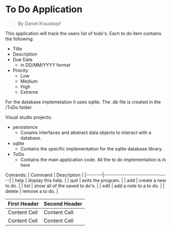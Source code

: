 # To Do Application
> By Daniel Krauskopf

This application will track the users list of todo's. Each to do item contains the following:
- Title
- Description
- Due Date
  - in DD/MM/YYYY format
- Priority
  - Low
  - Medium
  - High
  - Extreme

For the database implemetation it uses sqlite. The .db file is created in the /ToDo folder.

Visual studio projects:
- persistence 
  - Conains interfaces and abstract data objects to interact with a database.
- sqlite
  - Contains the specific implementation for the sqlite database library.
- ToDo
  - Contains the main application code. All the to do implementation is in here 


Comands:
| Command | Description                   |
|--------|--------------------------------|
| help   | display this help.             |
| quit   | exits the program.             |
| add    | create a new to do.            |
| list   | show all of the saved to do's. |
| edit   | add a note to a to do.         |
| delete | remove a to do.                |



| First Header  | Second Header |
| ------------- | ------------- |
| Content Cell  | Content Cell  |
| Content Cell  | Content Cell  |
